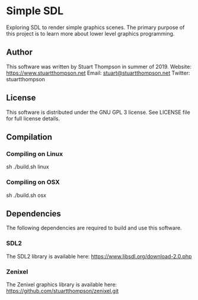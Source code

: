 # Simple SDL
Exploring SDL to render simple graphics scenes.
The primary purpose of this project is to learn more about lower level graphics programming.

## Author
This software was written by Stuart Thompson in summer of 2019.
Website: https://www.stuartthompson.net
Email: stuart@stuartthompson.net
Twitter: stuartthompson

## License
This software is distributed under the GNU GPL 3 license. See LICENSE file for full license details.

## Compilation

### Compiling on Linux
sh ./build.sh linux

### Compiling on OSX
sh ./build.sh osx

## Dependencies
The following dependencies are required to build and use this software.

### SDL2
The SDL2 library is available here: https://www.libsdl.org/download-2.0.php

### Zenixel
The Zenixel graphics library is available here: https://github.com/stuartthompson/zenixel.git
